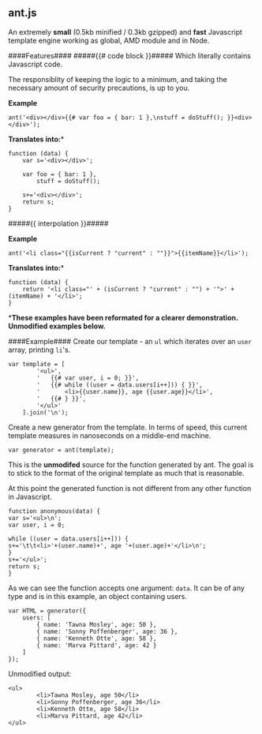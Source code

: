 ant.js
-------------------------------------------------------------------------------------------------------------

An extremely **small** (0.5kb minified / 0.3kb gzipped) and **fast** Javascript template engine working as global, AMD module and in Node.

####Features####
#####{{# code block }}#####
Which literally contains Javascript code.

The responsiblity of keeping the logic to a minimum, and taking the necessary amount of security precautions, is up to you.

**Example**
```
ant('<div></div>{{# var foo = { bar: 1 },\nstuff = doStuff(); }}<div></div>');
```

**Translates into:***
```
function (data) {
	var s='<div></div>';
	
	var foo = { bar: 1 },
		stuff = doStuff();
	
	s+='<div></div>';
	return s;
}
```

#####{{ interpolation }}#####

**Example**
```
ant('<li class="{{isCurrent ? "current" : ""}}">{{itemName}}</li>');
```

**Translates into:***
```
function (data) {
	return '<li class="' + (isCurrent ? "current" : "") + '">' + (itemName) + '</li>';
} 
```

***These examples have been reformated for a clearer demonstration. Unmodified examples below.**

####Example####
Create our template - an `ul` which iterates over an `user` array, printing `li`'s.
```
var template = [
		'<ul>',
		'	{{# var user, i = 0; }}',
		'	{{# while ((user = data.users[i++])) { }}',
		'		<li>{{user.name}}, age {{user.age}}</li>',
		'	{{# } }}',
		'</ul>'
    ].join('\n');
```
Create a new generator from the template. In terms of speed, this current template measures in nanoseconds on a middle-end machine.
```
var generator = ant(template);
```

This is the **unmodifed** source for the function generated by ant. The goal is to stick to the format of the original template as much that is reasonable.

At this point the generated function is not different from any other function in Javascript.
```
function anonymous(data) {
var s='<ul>\n';
var user, i = 0;

while ((user = data.users[i++])) {
s+='\t\t<li>'+(user.name)+', age '+(user.age)+'</li>\n';
}
s+='</ul>';
return s;
}
```

As we can see the function accepts one argument: `data`. It can be of any type and is in this example, an object containing users.
```
var HTML = generator({
	users: [ 
  		{ name: 'Tawna Mosley', age: 50 },
		{ name: 'Sonny Poffenberger', age: 36 },
		{ name: 'Kenneth Otte', age: 58 },
		{ name: 'Marva Pittard', age: 42 }
 	]
});
```

Unmodified output:
```
<ul>
		<li>Tawna Mosley, age 50</li>
		<li>Sonny Poffenberger, age 36</li>
		<li>Kenneth Otte, age 58</li>
		<li>Marva Pittard, age 42</li>
</ul> 
```
